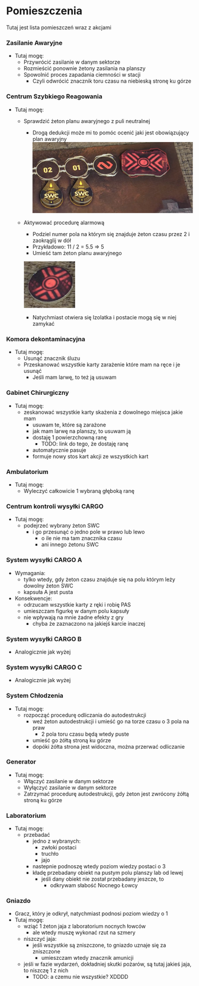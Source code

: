 # Pomieszczenia

Tutaj jest lista pomieszczeń wraz z akcjami

### Zasilanie Awaryjne
- Tutaj mogę:
    - Przywrócić zasilanie w danym sektorze 
    - Rozmieścić ponownie żetony zasilania na planszy
    - Spowolnić proces zapadania ciemności w stacji
        - Czyli odwrócić znacznik toru czasu na niebieską stronę ku górze 

### Centrum Szybkiego Reagowania
- Tutaj mogę:
    - Sprawdzić żeton planu awaryjnego z puli neutralnej
        - Drogą dedukcji może mi to pomóc ocenić jaki jest obowiązujący plan awaryjny
        ![obowiazujacy-plan-awaryjny.png](../../../obrazki-common/obowiazujacy-plan-awaryjny.png)
    - Aktywować procedurę alarmową
        - Podziel numer pola na którym się znajduje żeton czasu przez 2 i zaokrąglij w dół
        - Przykładowo: 11 / 2 = 5.5 => 5 
        - Umieść tam żeton planu awaryjnego
         
        ![zeton-planu-awaryjnego.png](../../../obrazki-common/zeton-planu-awaryjnego.png)

        - Natychmiast otwiera się Izolatka i postacie mogą się w niej zamykać

### Komora dekontaminacyjna
- Tutaj mogę:
    - Usunąć znacznik śluzu
    - Przeskanować wszystkie karty zarażenie które mam na ręce i je usunąć
        - Jeśli mam larwę, to też ją usuwam

### Gabinet Chirurgiczny
- Tutaj mogę:
    - zeskanować wszystkie karty skażenia z dowolnego miejsca jakie mam
        - usuwam te, które są zarażone
        - jak mam larwę na planszy, to usuwam ją
        - dostaję 1 powierzchowną ranę 
            - TODO: link do tego, że dostaję ranę 
        - automatycznie pasuje
        - formuje nowy stos kart akcji ze wszystkich kart


### Ambulatorium
-  Tutaj mogę:
    - Wyleczyć całkowicie 1 wybraną głęboką ranę


### Centrum kontroli wysyłki CARGO
- Tutaj mogę:
    - podejrzeć wybrany żeton SWC
        - i go przesunąć o jedno pole w prawo lub lewo
            - o ile nie ma tam znacznika czasu
            - ani innego żetonu SWC

### System wysyłki CARGO A
- Wymagania:
    - tylko wtedy, gdy żeton czasu znajduje się na polu którym leży dowolny żeton SWC
    - kapsuła A jest pusta
- Konsekwencje:
    - odrzucam wszystkie karty z ręki i robię PAS  
    - umieszczam figurkę w danym polu kapsuły
    - nie wpływają na mnie żadne efekty z gry
        - chyba że zaznaczono na jakiejś karcie inaczej 

### System wysyłki CARGO B
- Analogicznie jak wyżej

### System wysyłki CARGO C
- Analogicznie jak wyżej

### System Chłodzenia
- Tutaj mogę:
    - rozpocząć procedurę odliczania do autodestrukcji
        - weź żeton autodestrukcji i umieść go na torze czasu o 3 pola na praw
            - 2 pola toru czasu będą wtedy puste
        - umieść go żółtą stroną ku górze
        - dopóki żółta strona jest widoczna, można przerwać odliczanie

### Generator
- Tutaj mogę:
    - Włączyć zasilanie w danym sektorze   
    - Wyłączyć zasilanie w danym sektorze   
    - Zatrzymać procedurę autodestrukcji, gdy żeton jest zwrócony żółtą stroną ku górze

### Laboratorium
- Tutaj mogę:
    - przebadać 
        - jedno z wybranych:
            - zwłoki postaci
            - truchło
            - jajo
        - nastepnie podnoszę wtedy poziom wiedzy postaci o 3
        - kładę przebadany obiekt na pustym polu planszy lab od lewej
            - jeśli dany obiekt nie został przebadany jeszcze, to
                - odkrywam słabość Nocnego Łowcy

### Gniazdo
- Gracz, który je odkrył, natychmiast podnosi poziom wiedzy o 1
- Tutaj mogę:
    - wziąć 1 żeton jaja z laboratorium nocnych łowców
        - ale wtedy muszę wykonać rzut na szmery
    - niszczyć jaja:
        - jeśli wszystkie są zniszczone, to gniazdo uznaje się za zniszczone
            - umieszczam wtedy znacznik amunicji
    - jeśli w fazie wydarzeń, dokładniej skutki pożarów, są tutaj jakieś jaja, to niszczę 1 z nich
        - TODO: a czemu nie wszystkie? XDDDD 